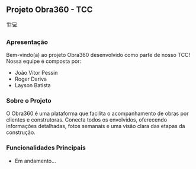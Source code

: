 ## Projeto Obra360 - TCC

🏗️💻

### Apresentação
Bem-vindo(a) ao projeto Obra360 desenvolvido como parte de nosso TCC! Nossa equipe é composta por:
- João Vitor Pessin
- Roger Dariva
- Layson Batista

### Sobre o Projeto
O Obra360 é uma plataforma que facilita o acompanhamento de obras por clientes e construtoras. Conecta todos os envolvidos, oferecendo informações detalhadas, fotos semanais e uma visão clara das etapas da construção.

### Funcionalidades Principais
- Em andamento...
